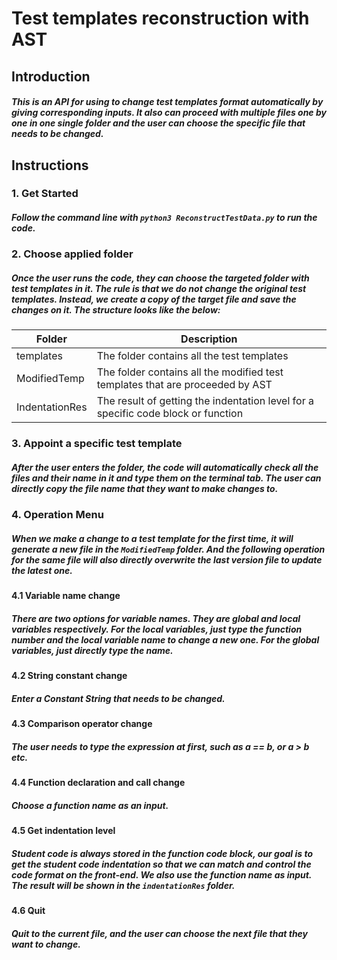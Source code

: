 # Test templates reconstruction with AST
## Introduction
##### This is an API for using to change test templates format automatically by giving corresponding inputs. It also can proceed with multiple files one by one in one single folder and the user can choose the specific file that needs to be changed. 

## Instructions
### 1. Get Started
##### Follow the command line with `python3 ReconstructTestData.py` to run the code.
### 2. Choose applied folder
##### Once the user runs the code, they can choose the targeted folder with test templates in it. The rule is that we do not change the original test templates. Instead, we create a copy of the target file and save the changes on it. The structure looks like the below:
| Folder | Description |
| ------ | ----------- |
| templates   | The folder contains all the test templates |
| ModifiedTemp | The folder contains all the modified test templates that are proceeded by AST |
| IndentationRes   | The result of getting the indentation level for a specific code block or function|
### 3. Appoint a specific test template
##### After the user enters the folder, the code will automatically check all the files and their name in it and type them on the terminal tab. The user can directly copy the file name that they want to make changes to.
### 4. Operation Menu
##### When we make a change to a test template for the first time, it will generate a new file in the `ModifiedTemp` folder. And the following operation for the same file will also directly overwrite the last version file to update the latest one.
#### 4.1 Variable name change
##### There are two options for variable names. They are global and local variables respectively. For the local variables, just type the function number and the local variable name to change a new one. For the global variables, just directly type the name.
#### 4.2 String constant change
##### Enter a Constant String that needs to be changed.
#### 4.3 Comparison operator change
##### The user needs to type the expression at first, such as a == b, or a > b etc.
#### 4.4 Function declaration and call change
##### Choose a function name as an input.
#### 4.5 Get indentation level
##### Student code is always stored in the function code block, our goal is to get the student code indentation so that we can match and control the code format on the front-end. We also use the function name as input. The result will be shown in the `indentationRes` folder.
#### 4.6 Quit
##### Quit to the current file, and the user can choose the next file that they want to change.